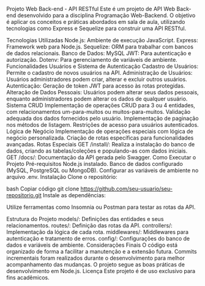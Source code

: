Projeto Web Back-end - API RESTful
Este é um projeto de API Web Back-end desenvolvido para a disciplina Programação Web-Backend. O objetivo é aplicar os conceitos e práticas abordados em sala de aula, utilizando tecnologias como Express e Sequelize para construir uma API RESTful.

Tecnologias Utilizadas
Node.js: Ambiente de execução JavaScript.
Express: Framework web para Node.js.
Sequelize: ORM para trabalhar com bancos de dados relacionais.
Banco de Dados: MySQL
JWT: Para autenticação e autorização.
Dotenv: Para gerenciamento de variáveis de ambiente.
Funcionalidades
Usuários e Sistema de Autenticação
Cadastro de Usuários: Permite o cadastro de novos usuários na API.
Administração de Usuários: Usuários administradores podem criar, alterar e excluir outros usuários.
Autenticação: Geração de token JWT para acesso às rotas protegidas.
Alteração de Dados Pessoais: Usuários podem alterar seus dados pessoais, enquanto administradores podem alterar os dados de qualquer usuário.
Sistema CRUD
Implementação de operações CRUD para 3 ou 4 entidades, com relacionamentos um-para-muitos ou muitos-para-muitos.
Validação adequada dos dados fornecidos pelo usuário.
Implementação de paginação nos métodos de listagem.
Restrições de acesso para usuários autenticados.
Lógica de Negócio
Implementação de operações especiais com lógica de negócio personalizada.
Criação de rotas específicas para funcionalidades avançadas.
Rotas Especiais
GET /install/: Realiza a instalação do banco de dados, criando as tabelas/coleções e populando-as com dados iniciais.
GET /docs/: Documentação da API gerada pelo Swagger.
Como Executar o Projeto
Pré-requisitos
Node.js instalado.
Banco de dados configurado (MySQL, PostgreSQL ou MongoDB).
Configurar as variáveis de ambiente no arquivo .env.
Instalação
Clone o repositório:

bash
Copiar código
git clone https://github.com/seu-usuario/seu-repositorio.git
Instale as dependências:

Utilize ferramentas como Insomnia ou Postman para testar as rotas da API.

Estrutura do Projeto
models/: Definições das entidades e seus relacionamentos.
routes/: Definição das rotas da API.
controllers/: Implementação da lógica de cada rota.
middlewares/: Middlewares para autenticação e tratamento de erros.
config/: Configurações do banco de dados e variáveis de ambiente.
Considerações Finais
O código está organizado de forma a facilitar a manutenção e a extensão futura.
Commits incrementais foram realizados durante o desenvolvimento para melhor acompanhamento das mudanças.
O projeto segue as boas práticas de desenvolvimento em Node.js.
Licença
Este projeto é de uso exclusivo para fins acadêmicos.

